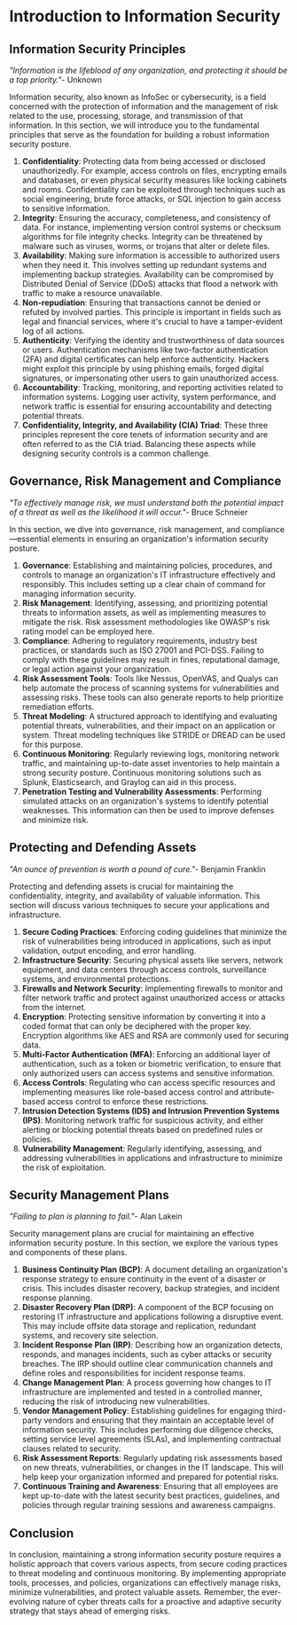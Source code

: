  # **Introduction to Information Security**

## **Information Security Principles**

_"Information is the lifeblood of any organization, and protecting it should be a top priority."_- Unknown

Information security, also known as InfoSec or cybersecurity, is a field concerned with the protection of information and the management of risk related to the use, processing, storage, and transmission of that information. In this section, we will introduce you to the fundamental principles that serve as the foundation for building a robust information security posture.

1. **Confidentiality**: Protecting data from being accessed or disclosed unauthorizedly. For example, access controls on files, encrypting emails and databases, or even physical security measures like locking cabinets and rooms. Confidentiality can be exploited through techniques such as social engineering, brute force attacks, or SQL injection to gain access to sensitive information.
2. **Integrity**: Ensuring the accuracy, completeness, and consistency of data. For instance, implementing version control systems or checksum algorithms for file integrity checks. Integrity can be threatened by malware such as viruses, worms, or trojans that alter or delete files.
3. **Availability**: Making sure information is accessible to authorized users when they need it. This involves setting up redundant systems and implementing backup strategies. Availability can be compromised by Distributed Denial of Service (DDoS) attacks that flood a network with traffic to make a resource unavailable.
4. **Non-repudiation**: Ensuring that transactions cannot be denied or refuted by involved parties. This principle is important in fields such as legal and financial services, where it's crucial to have a tamper-evident log of all actions.
5. **Authenticity**: Verifying the identity and trustworthiness of data sources or users. Authentication mechanisms like two-factor authentication (2FA) and digital certificates can help enforce authenticity. Hackers might exploit this principle by using phishing emails, forged digital signatures, or impersonating other users to gain unauthorized access.
6. **Accountability**: Tracking, monitoring, and reporting activities related to information systems. Logging user activity, system performance, and network traffic is essential for ensuring accountability and detecting potential threats.
7. **Confidentiality, Integrity, and Availability (CIA) Triad**: These three principles represent the core tenets of information security and are often referred to as the CIA triad. Balancing these aspects while designing security controls is a common challenge.

## **Governance, Risk Management and Compliance**

_"To effectively manage risk, we must understand both the potential impact of a threat as well as the likelihood it will occur."_- Bruce Schneier

In this section, we dive into governance, risk management, and compliance—essential elements in ensuring an organization's information security posture.

1. **Governance**: Establishing and maintaining policies, procedures, and controls to manage an organization's IT infrastructure effectively and responsibly. This includes setting up a clear chain of command for managing information security.
2. **Risk Management**: Identifying, assessing, and prioritizing potential threats to information assets, as well as implementing measures to mitigate the risk. Risk assessment methodologies like OWASP's risk rating model can be employed here.
3. **Compliance**: Adhering to regulatory requirements, industry best practices, or standards such as ISO 27001 and PCI-DSS. Failing to comply with these guidelines may result in fines, reputational damage, or legal action against your organization.
4. **Risk Assessment Tools**: Tools like Nessus, OpenVAS, and Qualys can help automate the process of scanning systems for vulnerabilities and assessing risks. These tools can also generate reports to help prioritize remediation efforts.
5. **Threat Modeling**: A structured approach to identifying and evaluating potential threats, vulnerabilities, and their impact on an application or system. Threat modeling techniques like STRIDE or DREAD can be used for this purpose.
6. **Continuous Monitoring**: Regularly reviewing logs, monitoring network traffic, and maintaining up-to-date asset inventories to help maintain a strong security posture. Continuous monitoring solutions such as Splunk, Elasticsearch, and Graylog can aid in this process.
7. **Penetration Testing and Vulnerability Assessments**: Performing simulated attacks on an organization's systems to identify potential weaknesses. This information can then be used to improve defenses and minimize risk.

## **Protecting and Defending Assets**

_"An ounce of prevention is worth a pound of cure."_- Benjamin Franklin

Protecting and defending assets is crucial for maintaining the confidentiality, integrity, and availability of valuable information. This section will discuss various techniques to secure your applications and infrastructure.

1. **Secure Coding Practices**: Enforcing coding guidelines that minimize the risk of vulnerabilities being introduced in applications, such as input validation, output encoding, and error handling.
2. **Infrastructure Security**: Securing physical assets like servers, network equipment, and data centers through access controls, surveillance systems, and environmental protections.
3. **Firewalls and Network Security**: Implementing firewalls to monitor and filter network traffic and protect against unauthorized access or attacks from the internet.
4. **Encryption**: Protecting sensitive information by converting it into a coded format that can only be deciphered with the proper key. Encryption algorithms like AES and RSA are commonly used for securing data.
5. **Multi-Factor Authentication (MFA)**: Enforcing an additional layer of authentication, such as a token or biometric verification, to ensure that only authorized users can access systems and sensitive information.
6. **Access Controls**: Regulating who can access specific resources and implementing measures like role-based access control and attribute-based access control to enforce these restrictions.
7. **Intrusion Detection Systems (IDS) and Intrusion Prevention Systems (IPS)**: Monitoring network traffic for suspicious activity, and either alerting or blocking potential threats based on predefined rules or policies.
8. **Vulnerability Management**: Regularly identifying, assessing, and addressing vulnerabilities in applications and infrastructure to minimize the risk of exploitation.

## **Security Management Plans**

_"Failing to plan is planning to fail."_- Alan Lakein

Security management plans are crucial for maintaining an effective information security posture. In this section, we explore the various types and components of these plans.

1. **Business Continuity Plan (BCP)**: A document detailing an organization's response strategy to ensure continuity in the event of a disaster or crisis. This includes disaster recovery, backup strategies, and incident response planning.
2. **Disaster Recovery Plan (DRP)**: A component of the BCP focusing on restoring IT infrastructure and applications following a disruptive event. This may include offsite data storage and replication, redundant systems, and recovery site selection.
3. **Incident Response Plan (IRP)**: Describing how an organization detects, responds, and manages incidents, such as cyber attacks or security breaches. The IRP should outline clear communication channels and define roles and responsibilities for incident response teams.
4. **Change Management Plan**: A process governing how changes to IT infrastructure are implemented and tested in a controlled manner, reducing the risk of introducing new vulnerabilities.
5. **Vendor Management Policy**: Establishing guidelines for engaging third-party vendors and ensuring that they maintain an acceptable level of information security. This includes performing due diligence checks, setting service level agreements (SLAs), and implementing contractual clauses related to security.
6. **Risk Assessment Reports**: Regularly updating risk assessments based on new threats, vulnerabilities, or changes in the IT landscape. This will help keep your organization informed and prepared for potential risks.
7. **Continuous Training and Awareness**: Ensuring that all employees are kept up-to-date with the latest security best practices, guidelines, and policies through regular training sessions and awareness campaigns.

## **Conclusion**

In conclusion, maintaining a strong information security posture requires a holistic approach that covers various aspects, from secure coding practices to threat modeling and continuous monitoring. By implementing appropriate tools, processes, and policies, organizations can effectively manage risks, minimize vulnerabilities, and protect valuable assets. Remember, the ever-evolving nature of cyber threats calls for a proactive and adaptive security strategy that stays ahead of emerging risks.